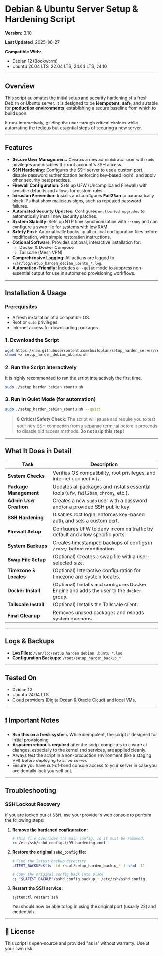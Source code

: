 # Debian & Ubuntu Server Setup & Hardening Script

**Version:** 3.10

**Last Updated:** 2025-06-27

**Compatible With:**
- Debian 12 (Bookworm)
- Ubuntu 20.04 LTS, 22.04 LTS, 24.04 LTS, 24.10

---

## Overview

This script automates the initial setup and security hardening of a fresh Debian or Ubuntu server. It is designed to be **idempotent**, **safe**, and suitable for **production environments**, establishing a secure baseline from which to build upon.

It runs interactively, guiding the user through critical choices while automating the tedious but essential steps of securing a new server.

---

## Features

- **Secure User Management:** Creates a new administrator user with `sudo` privileges and disables the root account's SSH access.
- **SSH Hardening:** Configures the SSH server to use a custom port, disable password authentication (enforcing key-based login), and apply other security best practices.
- **Firewall Configuration:** Sets up UFW (Uncomplicated Firewall) with sensible defaults and allows for custom rules.
- **Intrusion Prevention:** Installs and configures **Fail2Ban** to automatically block IPs that show malicious signs, such as repeated password failures.
- **Automated Security Updates:** Configures `unattended-upgrades` to automatically install new security patches.
- **System Stability:** Sets up NTP time synchronization with `chrony` and can configure a swap file for systems with low RAM.
- **Safety First:** Automatically backs up all critical configuration files before modification, with simple restoration instructions.
- **Optional Software:** Provides optional, interactive installation for:
  - Docker & Docker Compose
  - Tailscale (Mesh VPN)
- **Comprehensive Logging:** All actions are logged to `/var/log/setup_harden_debian_ubuntu_*.log`.
- **Automation-Friendly:** Includes a `--quiet` mode to suppress non-essential output for use in automated provisioning workflows.

---

## Installation & Usage

### Prerequisites

- A fresh installation of a compatible OS.
- Root or `sudo` privileges.
- Internet access for downloading packages.

### 1. Download the Script

```bash
wget https://raw.githubusercontent.com/buildplan/setup_harden_server/refs/heads/main/setup_harden_debian_ubuntu.sh
chmod +x setup_harden_debian_ubuntu.sh
```

### 2. Run the Script Interactively

It is highly recommended to run the script interactively the first time.

```bash
sudo ./setup_harden_debian_ubuntu.sh
```

### 3. Run in Quiet Mode (for automation)

```bash
sudo ./setup_harden_debian_ubuntu.sh --quiet
```

> 🔒 **Critical Safety Check:** The script will pause and require you to test your new SSH connection from a separate terminal before it proceeds to disable old access methods. **Do not skip this step!**

---

## What It Does in Detail

| Task                    | Description                                                                 |
| ----------------------- | --------------------------------------------------------------------------- |
| **System Checks** | Verifies OS compatibility, root privileges, and internet connectivity.      |
| **Package Management** | Updates all packages and installs essential tools (`ufw`, `fail2ban`, `chrony`, etc.). |
| **Admin User Creation** | Creates a new `sudo` user with a password and/or a provided SSH public key. |
| **SSH Hardening** | Disables root login, enforces key-based auth, and sets a custom port.       |
| **Firewall Setup** | Configures UFW to deny incoming traffic by default and allow specific ports. |
| **System Backups** | Creates timestamped backups of configs in `/root/` before modification.    |
| **Swap File Setup** | (Optional) Creates a swap file with a user-selected size.                  |
| **Timezone & Locales** | (Optional) Interactive configuration for timezone and system locales.       |
| **Docker Install** | (Optional) Installs and configures Docker Engine and adds the user to the `docker` group. |
| **Tailscale Install** | (Optional) Installs the Tailscale client.                                   |
| **Final Cleanup** | Removes unused packages and reloads system daemons.                         |

---

## Logs & Backups

- **Log Files:** `/var/log/setup_harden_debian_ubuntu_*.log`
- **Configuration Backups:** `/root/setup_harden_backup_*`

---

## Tested On

- Debian 12
- Ubuntu 24.04 LTS
- Cloud providers (DigitalOcean & Oracle Cloud) and local VMs.

---

## ❗ Important Notes

- **Run this on a fresh system.** While idempotent, the script is designed for initial provisioning.
- **A system reboot is required** after the script completes to ensure all changes, especially to the kernel and services, are applied cleanly.
- Always test the script in a non-production environment (like a staging VM) before deploying to a live server.
- Ensure you have out-of-band console access to your server in case you accidentally lock yourself out.

---

## Troubleshooting

### SSH Lockout Recovery

If you are locked out of SSH, use your provider's web console to perform the following steps:

1.  **Remove the hardened configuration:**
    ```bash
    # This file overrides the main config, so it must be removed.
    rm /etc/ssh/sshd_config.d/99-hardening.conf
    ```

2.  **Restore the original `sshd_config` file:**
    ```bash
    # Find the latest backup directory
    LATEST_BACKUP=$(ls -td /root/setup_harden_backup_* | head -1)
    
    # Copy the original config back into place
    cp "$LATEST_BACKUP"/sshd_config.backup_* /etc/ssh/sshd_config
    ```

3.  **Restart the SSH service:**
    ```bash
    systemctl restart ssh
    ```
    You should now be able to log in using the original port (usually 22) and credentials.

---

## 📝 License

This script is open-source and provided "as is" without warranty. Use at your own risk.
